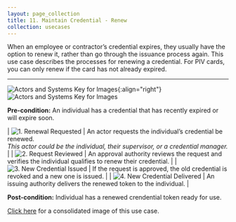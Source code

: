```yaml
---
layout: page_collection
title: 11. Maintain Credential - Renew
collection: usecases
---
```


When an employee or contractor’s credential expires, they usually have the option to renew it, rather than go through the issuance process again. This use case describes the processes for renewing a credential.
For PIV cards, you can only renew if the card has not already expired.

---

![Actors and Systems Key for Images](../../img/usecases/clabelmaintain.png){:align="right"}
![Actors and Systems Key for Images](../../img/usecases/renewkey.png)

**Pre-condition:** An individual has a credential that has recently expired or will expire soon.

| ![1. Renewal Requested](../../img/usecases/renew1.png)  | An actor requests the individual’s credential be renewed. <br/><em> This actor could be the individual, their supervisor, or a credential manager.</em> |
| ![2. Request Reviewed](../../img/usecases/renew2.png)  | An approval authority reviews the request and verifies the individual qualifies to renew their credential. |
| ![3. New Credential Issued](../../img/usecases/renew3.png)  | If the request is approved, the old credential is revoked and a new one is issued. |
| ![4. New Credential Delivered](../../img/usecases/renew4.png)  | An issuing authority delivers the renewed token to the individual. |

**Post-condition:** Individual has a renewed crendential token ready for use.

[Click here](../../img/Renew.png) for a consolidated image of this use case.

